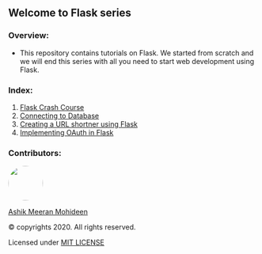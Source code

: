 ## Welcome to Flask series

### Overview:
- This repository contains tutorials on Flask. We started from scratch and we will end this series with all you need to start web development using Flask.

### Index:
1. [Flask Crash Course](https://github.com/ASHIK11ab/Flask-Series/tree/flask-crash-course)
1. [Connecting to Database](https://github.com/ASHIK11ab/Flask-Series/tree/connecting-to-database)
1. [Creating a URL shortner using Flask](https://github.com/ASHIK11ab/Flask-Series/tree/url-shortner-app)
1. [Implementing OAuth in Flask](https://github.com/ASHIK11ab/Flask-Series/tree/OAuth-implementation)

### Contributors:
<a href="https://github.com/ASHIK11ab">
  <img style="border-radius: 50px" src="https://avatars2.githubusercontent.com/u/58099865?s=460&u=dc835e2281a9265edf2b48059f1c8151be89a1b1&v=4" width="70px" height = "70px"> 
</a> 

[Ashik Meeran Mohideen](https://github.com/ASHIK11ab)

&copy; copyrights 2020. All rights reserved.

Licensed under [MIT LICENSE](https://github.com/ASHIK11ab/Flask-Tutorials/blob/main/LICENSE)

